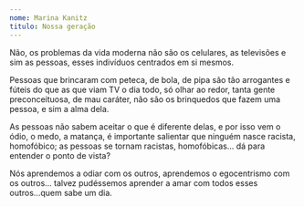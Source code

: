 ```yaml
---
nome: Marina Kanitz
titulo: Nossa geração
---
```


Não, os problemas da vida moderna não são os celulares, as televisões e sim as pessoas, esses indivíduos centrados em si mesmos.

Pessoas que brincaram com peteca, de bola, de pipa são tão arrogantes e fúteis do que as que viam TV o dia todo, só olhar ao redor, tanta gente preconceituosa, de mau caráter, não são os brinquedos que fazem uma pessoa, e sim a alma dela.

As pessoas não sabem aceitar o que é diferente delas, e por isso vem o ódio, o medo, a matança, é importante salientar que ninguém nasce racista, homofóbico; as pessoas se tornam racistas, homofóbicas... dá para entender o ponto de vista?

Nós aprendemos a odiar com os outros, aprendemos o egocentrismo com os outros... talvez pudéssemos aprender a amar com todos esses outros...quem sabe um dia.

